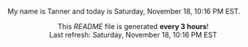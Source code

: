 My name is Tanner and today is Saturday, November 18, 10:16 PM EST.

<p align="center">This <i>README</i> file is generated <b>every 3 hours</b>!</br>Last refresh: Saturday, November 18, 10:16 PM EST<br /></p>
